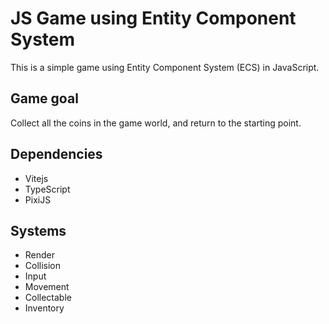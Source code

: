 # JS Game using Entity Component System

This is a simple game using Entity Component System (ECS) in JavaScript.

## Game goal

Collect all the coins in the game world, and return to the starting point.

## Dependencies

- Vitejs
- TypeScript
- PixiJS

## Systems

- Render
- Collision
- Input
- Movement
- Collectable
- Inventory
